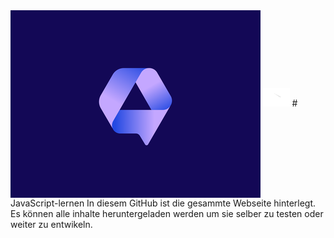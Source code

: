 <img src="assets/logologo.png" alt="Logo" align="center">  
<a href="www.youtube.com/channel/@talk2studios"><img src="assets/youtube.png" alt="youtube" height="30px" width="auto"></a>
# JavaScript-lernen
In diesem GitHub ist die gesammte Webseite hinterlegt.  
Es können alle inhalte heruntergeladen werden um sie selber zu testen oder weiter zu entwikeln.
